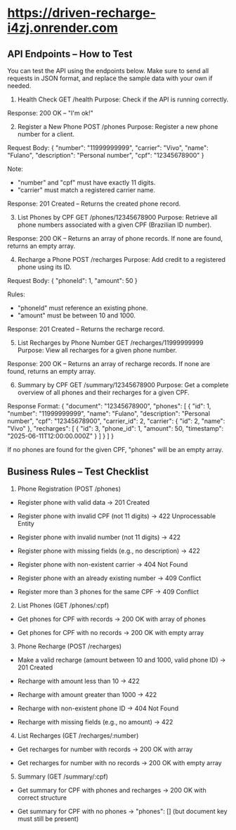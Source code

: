 # https://driven-recharge-i4zj.onrender.com

## API Endpoints – How to Test
You can test the API using the endpoints below.
Make sure to send all requests in JSON format, and replace the sample data with your own if needed.

1. Health Check
GET /health
Purpose: Check if the API is running correctly.

Response:
200 OK – "I'm ok!"

2. Register a New Phone
POST /phones
Purpose: Register a new phone number for a client.

Request Body:
{
  "number": "11999999999",
  "carrier": "Vivo",
  "name": "Fulano",
  "description": "Personal number",
  "cpf": "12345678900"
}

Note:
- "number" and "cpf" must have exactly 11 digits.
- "carrier" must match a registered carrier name.

Response: 201 Created – Returns the created phone record.

3. List Phones by CPF
GET /phones/12345678900
Purpose: Retrieve all phone numbers associated with a given CPF (Brazilian ID number).

Response:
200 OK – Returns an array of phone records. If none are found, returns an empty array.

4. Recharge a Phone
POST /recharges
Purpose: Add credit to a registered phone using its ID.

Request Body:
{
  "phoneId": 1,
  "amount": 50
}

Rules:
- "phoneId" must reference an existing phone.
- "amount" must be between 10 and 1000.

Response: 201 Created – Returns the recharge record.

5. List Recharges by Phone Number
GET /recharges/11999999999
Purpose: View all recharges for a given phone number.

Response:
200 OK – Returns an array of recharge records. If none are found, returns an empty array.

6. Summary by CPF
GET /summary/12345678900
Purpose: Get a complete overview of all phones and their recharges for a given CPF.

Response Format:
{
  "document": "12345678900",
  "phones": [
    {
      "id": 1,
      "number": "11999999999",
      "name": "Fulano",
      "description": "Personal number",
      "cpf": "12345678900",
      "carrier_id": 2,
      "carrier": {
        "id": 2,
        "name": "Vivo"
      },
      "recharges": [
        {
          "id": 3,
          "phone_id": 1,
          "amount": 50,
          "timestamp": "2025-06-11T12:00:00.000Z"
        }
      ]
    }
  ]
}

If no phones are found for the given CPF, "phones" will be an empty array.

## Business Rules – Test Checklist

1. Phone Registration (POST /phones)

- Register phone with valid data → 201 Created

- Register phone with invalid CPF (not 11 digits) → 422 Unprocessable Entity

- Register phone with invalid number (not 11 digits) → 422

- Register phone with missing fields (e.g., no description) → 422

- Register phone with non-existent carrier → 404 Not Found

- Register phone with an already existing number → 409 Conflict

- Register more than 3 phones for the same CPF → 409 Conflict

2. List Phones (GET /phones/:cpf)

- Get phones for CPF with records → 200 OK with array of phones

- Get phones for CPF with no records → 200 OK with empty array

3. Phone Recharge (POST /recharges)

- Make a valid recharge (amount between 10 and 1000, valid phone ID) → 201 Created

- Recharge with amount less than 10 → 422

- Recharge with amount greater than 1000 → 422

- Recharge with non-existent phone ID → 404 Not Found

- Recharge with missing fields (e.g., no amount) → 422

4. List Recharges (GET /recharges/:number)

- Get recharges for number with records → 200 OK with array

- Get recharges for number with no records → 200 OK with empty array

5. Summary (GET /summary/:cpf)

- Get summary for CPF with phones and recharges → 200 OK with correct structure

- Get summary for CPF with no phones → "phones": [] (but document key must still be present)
